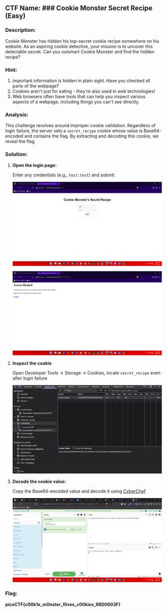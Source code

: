 ﻿##  CTF Name: ### Cookie Monster Secret Recipe (Easy)

### Description:
Cookie Monster has hidden his top-secret cookie recipe somewhere on his website. As an aspiring cookie detective, your mission is to uncover this delectable secret. Can you outsmart Cookie Monster and find the hidden recipe?

### Hint:
1. important information is hidden in plain sight. Have you checked all parts of the webpage?
2. Cookies aren't just for eating - they're also used in web technologies!
3. Web browsers often have tools that can help you inspect various aspects of a webpage, including things you can't see directly.

### Analysis:
This challenge revolves around improper cookie validation. Regardless of login failure, the server sets a `secret_recipe` cookie whose value is Base64-encoded and contains the flag. By extracting and decoding this cookie, we reveal the flag

### Solution:
1. **Open the login page:**

	Enter any credentials (e.g., `test:test`) and submit.

	![f](./documentation/Screenshot%20(718).png)

	![f](./documentation/Screenshot%20(717).png)

2. **Inspect the cookie**
	
	Open Developer Tools → Storage → Cookies, locate `secret_recipe` even after login failure
	
	![f](./documentation//Screenshot%202025-06-23%20120054.png)

3. **Decode the cookie value:**
	
	Copy the Base64-encoded value and decode it using [CyberChef](https://gchq.github.io/CyberChef/) 
	
	![f](./documentation/Screenshot%20(719).png)

### Flag:
**picoCTF{c00k1e_m0nster_l0ves_c00kies_98D0603F}**
